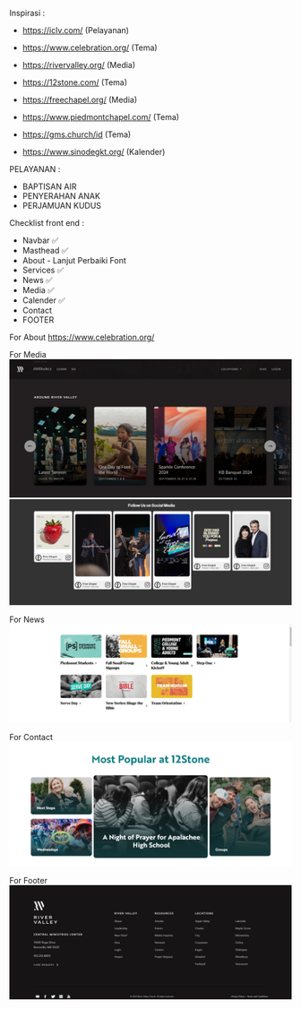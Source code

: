 Inspirasi :

- https://iclv.com/ (Pelayanan)

- https://www.celebration.org/ (Tema)

- https://rivervalley.org/ (Media)

- https://12stone.com/ (Tema)

- https://freechapel.org/ (Media)

- https://www.piedmontchapel.com/ (Tema)

- https://gms.church/id (Tema)

- https://www.sinodegkt.org/ (Kalender)

PELAYANAN :

- BAPTISAN AIR
- PENYERAHAN ANAK
- PERJAMUAN KUDUS

Checklist front end :

- Navbar ✅
- Masthead ✅
- About - Lanjut Perbaiki Font
- Services ✅
- News ✅
- Media ✅
- Calender ✅
- Contact
- FOOTER

For About
https://www.celebration.org/

For Media
![grid](image-1.png)
![card](image.png)

For News
![theme](image-2.png)

For Contact
![Theme](image-4.png)

For Footer
![+Maps](image-3.png)
